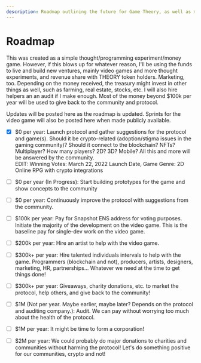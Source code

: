 ```yaml
---
description: Roadmap outlining the future for Game Theory, as well as monetary goals.
---
```


# Roadmap

This was created as a simple thought/programming experiment/money game. However, if this blows up for whatever reason, I'll be using the funds to live and build new ventures, mainly video games and more thought experiments, and revenue share with THEORY token holders. Marketing, too. Depending on the money received, the treasury might invest in other things as well, such as farming, real estate, stocks, etc. I will also hire helpers an an audit if I make enough. Most of the money beyond $100k per year will be used to give back to the community and protocol.

Updates will be posted here as the roadmap is updated.  Sprints for the video game will also be posted here when made publicly available.



* [x] $0 per year: Launch protocol and gather suggestions for the protocol and game(s). Should it be crypto-related (adoption/stigma issues in the gaming community)? Should it connect to the blockchain?  NFTs? Multiplayer? How many players? 2D? 3D? Mobile? All this and more will be answered by the community.\
  EDIT: Winning Votes: March 22, 2022 Launch Date, Game Genre: 2D Online RPG with crypto integrations
* [ ] $0 per year (In Progress): Start building prototypes for the game and show concepts to the community
* [ ] $0 per year: Continuously improve the protocol with suggestions from the community.
* [ ] $100k per year: Pay for Snapshot ENS address for voting purposes. Initiate the majority of the development on the video game. This is the baseline pay for single-dev work on the video game.
* [ ] $200k per year: Hire an artist to help with the video game.
* [ ] $300k+ per year: Hire talented individuals intervals to help with the game.  Programmers (blockchain and not), producers, artists, designers, marketing, HR, partnerships... Whatever we need at the time to get things done!
* [ ] $300k+ per year: Giveaways, charity donations, etc. to market the protocol, help others, and give back to the community!
* [ ] $1M (Not per year. Maybe earlier, maybe later? Depends on the protocol and auditing company.): Audit. We can pay without worrying too much about the health of the protocol.&#x20;
* [ ] $1M per year: It might be time to form a corporation!
* [ ] $2M per year: We could probably do major donations to charities and communities without harming the protocol! Let's do something positive for our communities, crypto and not!


